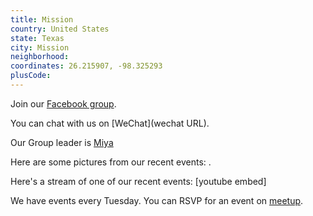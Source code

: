 ```yaml
---
title: Mission
country: United States
state: Texas
city: Mission
neighborhood: 
coordinates: 26.215907, -98.325293
plusCode:
---
```

Join our [Facebook group](https://www.facebook.com/groups/free.code.camp.mission.texas).

You can chat with us on [WeChat](wechat URL).

Our Group leader is [Miya](freecodecamp.org/miya)

Here are some pictures from our recent events:
![]().

Here's a stream of one of our recent events:
[youtube embed]

We have events every Tuesday. You can RSVP for an event on [meetup](meetupurl).

